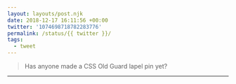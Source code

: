 ```yaml
---
layout: layouts/post.njk
date: 2018-12-17 16:11:56 +00:00
twitter: '1074698718782283776'
permalink: /status/{{ twitter }}/
tags: 
  - tweet
---
```


> Has anyone made a CSS Old Guard lapel pin yet?

---
